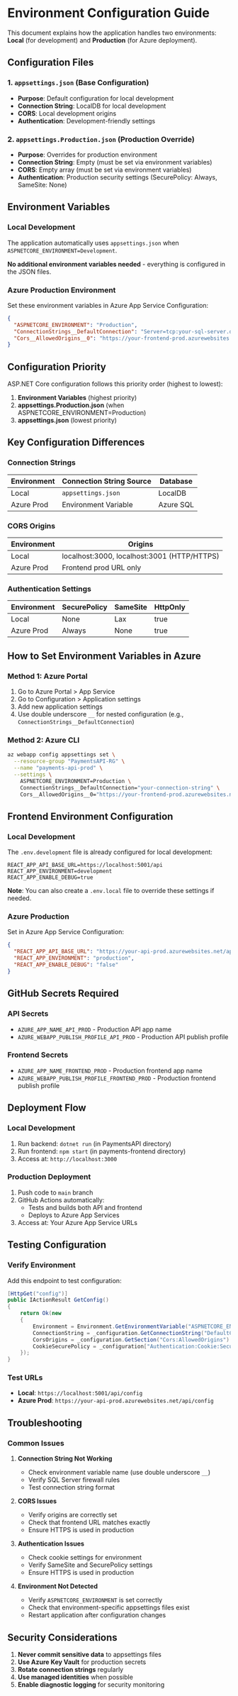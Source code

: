 # Environment Configuration Guide

This document explains how the application handles two environments: **Local** (for development) and **Production** (for Azure deployment).

## Configuration Files

### 1. `appsettings.json` (Base Configuration)
- **Purpose**: Default configuration for local development
- **Connection String**: LocalDB for local development
- **CORS**: Local development origins
- **Authentication**: Development-friendly settings

### 2. `appsettings.Production.json` (Production Override)
- **Purpose**: Overrides for production environment
- **Connection String**: Empty (must be set via environment variables)
- **CORS**: Empty array (must be set via environment variables)
- **Authentication**: Production security settings (SecurePolicy: Always, SameSite: None)

## Environment Variables

### Local Development
The application automatically uses `appsettings.json` when `ASPNETCORE_ENVIRONMENT=Development`.

**No additional environment variables needed** - everything is configured in the JSON files.

### Azure Production Environment
Set these environment variables in Azure App Service Configuration:

```json
{
  "ASPNETCORE_ENVIRONMENT": "Production",
  "ConnectionStrings__DefaultConnection": "Server=tcp:your-sql-server.database.windows.net,1433;Initial Catalog=PaymentsDB;Persist Security Info=False;User ID=your-username;Password=your-password;MultipleActiveResultSets=False;Encrypt=True;TrustServerCertificate=False;Connection Timeout=30;",
  "Cors__AllowedOrigins__0": "https://your-frontend-prod.azurewebsites.net"
}
```

## Configuration Priority

ASP.NET Core configuration follows this priority order (highest to lowest):

1. **Environment Variables** (highest priority)
2. **appsettings.Production.json** (when ASPNETCORE_ENVIRONMENT=Production)
3. **appsettings.json** (lowest priority)

## Key Configuration Differences

### Connection Strings

| Environment | Connection String Source | Database |
|-------------|-------------------------|----------|
| Local | `appsettings.json` | LocalDB |
| Azure Prod | Environment Variable | Azure SQL |

### CORS Origins

| Environment | Origins |
|-------------|---------|
| Local | localhost:3000, localhost:3001 (HTTP/HTTPS) |
| Azure Prod | Frontend prod URL only |

### Authentication Settings

| Environment | SecurePolicy | SameSite | HttpOnly |
|-------------|--------------|----------|----------|
| Local | None | Lax | true |
| Azure Prod | Always | None | true |

## How to Set Environment Variables in Azure

### Method 1: Azure Portal
1. Go to Azure Portal > App Service
2. Go to Configuration > Application settings
3. Add new application settings
4. Use double underscore `__` for nested configuration (e.g., `ConnectionStrings__DefaultConnection`)

### Method 2: Azure CLI
```bash
az webapp config appsettings set \
  --resource-group "PaymentsAPI-RG" \
  --name "payments-api-prod" \
  --settings \
    ASPNETCORE_ENVIRONMENT=Production \
    ConnectionStrings__DefaultConnection="your-connection-string" \
    Cors__AllowedOrigins__0="https://your-frontend-prod.azurewebsites.net"
```

## Frontend Environment Configuration

### Local Development
The `.env.development` file is already configured for local development:
```env
REACT_APP_API_BASE_URL=https://localhost:5001/api
REACT_APP_ENVIRONMENT=development
REACT_APP_ENABLE_DEBUG=true
```

**Note**: You can also create a `.env.local` file to override these settings if needed.

### Azure Production
Set in Azure App Service Configuration:
```json
{
  "REACT_APP_API_BASE_URL": "https://your-api-prod.azurewebsites.net/api",
  "REACT_APP_ENVIRONMENT": "production",
  "REACT_APP_ENABLE_DEBUG": "false"
}
```

## GitHub Secrets Required

### API Secrets
- `AZURE_APP_NAME_API_PROD` - Production API app name
- `AZURE_WEBAPP_PUBLISH_PROFILE_API_PROD` - Production API publish profile

### Frontend Secrets
- `AZURE_APP_NAME_FRONTEND_PROD` - Production frontend app name
- `AZURE_WEBAPP_PUBLISH_PROFILE_FRONTEND_PROD` - Production frontend publish profile

## Deployment Flow

### Local Development
1. Run backend: `dotnet run` (in PaymentsAPI directory)
2. Run frontend: `npm start` (in payments-frontend directory)
3. Access at: `http://localhost:3000`

### Production Deployment
1. Push code to `main` branch
2. GitHub Actions automatically:
   - Tests and builds both API and frontend
   - Deploys to Azure App Services
3. Access at: Your Azure App Service URLs

## Testing Configuration

### Verify Environment
Add this endpoint to test configuration:

```csharp
[HttpGet("config")]
public IActionResult GetConfig()
{
    return Ok(new
    {
        Environment = Environment.GetEnvironmentVariable("ASPNETCORE_ENVIRONMENT"),
        ConnectionString = _configuration.GetConnectionString("DefaultConnection")?.Substring(0, 20) + "...",
        CorsOrigins = _configuration.GetSection("Cors:AllowedOrigins").Get<string[]>(),
        CookieSecurePolicy = _configuration["Authentication:Cookie:SecurePolicy"]
    });
}
```

### Test URLs
- **Local**: `https://localhost:5001/api/config`
- **Azure Prod**: `https://your-api-prod.azurewebsites.net/api/config`

## Troubleshooting

### Common Issues

1. **Connection String Not Working**
   - Check environment variable name (use double underscore `__`)
   - Verify SQL Server firewall rules
   - Test connection string format

2. **CORS Issues**
   - Verify origins are correctly set
   - Check that frontend URL matches exactly
   - Ensure HTTPS is used in production

3. **Authentication Issues**
   - Check cookie settings for environment
   - Verify SameSite and SecurePolicy settings
   - Ensure HTTPS is used in production

4. **Environment Not Detected**
   - Verify `ASPNETCORE_ENVIRONMENT` is set correctly
   - Check that environment-specific appsettings files exist
   - Restart application after configuration changes

## Security Considerations

1. **Never commit sensitive data** to appsettings files
2. **Use Azure Key Vault** for production secrets
3. **Rotate connection strings** regularly
4. **Use managed identities** when possible
5. **Enable diagnostic logging** for security monitoring